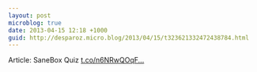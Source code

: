 ```yaml
---
layout: post
microblog: true
date: 2013-04-15 12:18 +1000
guid: http://desparoz.micro.blog/2013/04/15/t323621332472438784.html
---
```

Article: SaneBox Quiz [t.co/n6NRwQOqF...](http://t.co/n6NRwQOqF6)
